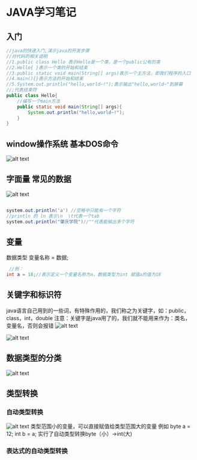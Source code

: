 # JAVA学习笔记
## 入门
```java
//java的快速入门,演示java的开发步骤
//对代码的相关说明
//1.public class Hello 表示Hello是一个类，是一个public公有的类
//2.Hello{ }表示一个类的开始和结束
//3.public static void main(String[] args)表示一个主方法，即我们程序的入口
//4.main(){}表示方法的开始和结束
//5.System.out.println("hello,world~!");表示输出"hello,world~"到屏幕
//;代表结束符
public class Hello{
    //编写一个main方法
    public static void main(String[] args){
        System.out.println("hello,world~!");
    }
}
```



## window操作系统 基本DOS命令
![alt text](image.png)

## 字面量 常见的数据
![alt text](image-1.png)
```java

system.out.println('a') //空格中只能有一个字符
//println 的 ln 表示\n  \t代表一个tab
system.out.println("肇庆学院")//""代表能输出多个字符

```

## 变量
数据类型 变量名称 = 数据;
```java
 //例：
int a = 18;//表示定义一个变量名称为a，数据类型为int 赋值a的值为18
```

## 关键字和标识符
java语言自己用到的一些词，有特殊作用的，我们称之为关键字，如：public，class，int，double
注意：关键字是java用了的，我们就不能用来作为：类名，变量名，否则会报错
![alt text](image-2.png)

![alt text](image-3.png)

## 数据类型的分类
![alt text](image-4.png)

## 类型转换
### 自动类型转换
![alt text](image-5.png)
类型范围小的变量，可以直接赋值给类型范围大的变量
例如 byte a = 12;
     int b = a;
     实行了自动类型转换byte（小）->int(大)

### 表达式的自动类型转换





